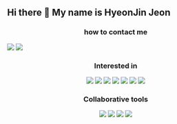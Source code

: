 <!--
**HyeonJinJeon/HyeonJinJeon** is a ✨ _special_ ✨ repository because its `README.md` (this file) appears on your GitHub profile.

Here are some ideas to get you started:

- 🔭 I’m currently working on ...
- 🌱 I’m currently learning ...
- 👯 I’m looking to collaborate on ...
- 🤔 I’m looking for help with ...
- 💬 Ask me about ...
- 📫 How to reach me: ...
- 😄 Pronouns: ...
- ⚡ Fun fact: ...
-->
## Hi there 👋  My name is HyeonJin Jeon

<h3 align="center">how to contact me</h3>
<a href="mailto:guswls12345678973@gmail.com"><img src="https://img.shields.io/badge/Gmail-d14836?style=flat-square&logo=Gmail&logoColor=white&link=kimhyein7110@gmail.com"/></a> 
<a href="https://www.instagram.com/h_jinnny/"><img src="https://img.shields.io/badge/Instagram-E4405F?style=flat-square&logo=Instagram&logoColor=white&link=https://www.instagram.com/hye_inisfree/"/></a>
          

<h3 align="center">Interested in</h3>
<p align="center"><img src="https://img.shields.io/badge/Vue.js-4FC08D?style=flat&logo=Vue.js&logoColor=white"/>
<img src="https://img.shields.io/badge/HTML5-E34F26?style=flat&logo=HTML5&logoColor=white"/> 
<img src="https://img.shields.io/badge/JavaScript-F7DF1E?style=flat&logo=JavaScript&logoColor=white"/> 
<img src="https://img.shields.io/badge/CSS3-1572B6?style=flat&logo=CSS3&logoColor=white"/>          
<img src="https://img.shields.io/badge/Firebase-FFCA28?style=flat&logo=Firebase&logoColor=white"/> 
<img src="https://img.shields.io/badge/Node.js-339933?style=flat&logo=Node.js&logoColor=white"/>
<img src="https://img.shields.io/badge/MySQL-4479A1?style=flat&logo=MySQL&logoColor=white"/>
</p>
      
       
<h3 align="center">Collaborative tools</h3>
<p align="center"><img src="https://img.shields.io/badge/GitHub-181717?style=for-the-badge&logo=GitHub&logoColor=white">
<img src="https://img.shields.io/badge/Figma-F24E1E?style=for-the-badge&logo=Figma&logoColor=white">
<img src="https://img.shields.io/badge/Trello-0052CC?style=for-the-badge&logo=Trello&logoColor=white">
<img src="https://img.shields.io/badge/Slack-4A154B?style=for-the-badge&logo=Slack&logoColor=white">
</p>

